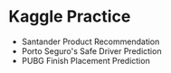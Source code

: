# Kaggle Practice

* Santander Product Recommendation
* Porto Seguro's Safe Driver Prediction
* PUBG Finish Placement Prediction 